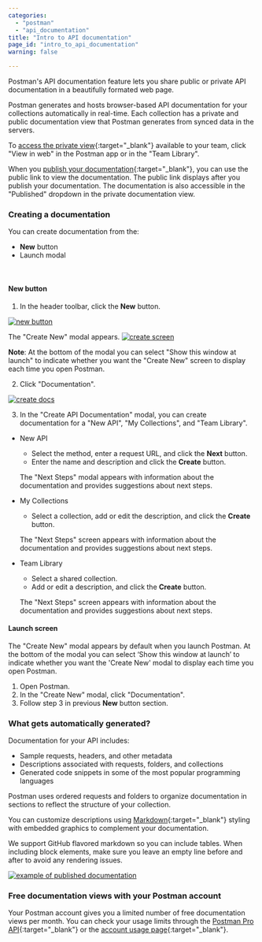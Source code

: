 ```yaml
---
categories:
  - "postman"
  - "api_documentation"
title: "Intro to API documentation"
page_id: "intro_to_api_documentation"
warning: false

---
```


Postman's API documentation feature lets you share public or private API documentation in a beautifully formated web page. 

Postman generates and hosts browser-based API documentation for your collections automatically in real-time. Each collection has a private and public documentation view that Postman generates from synced data in the servers. 

To [access the private view](/docs/postman/api_documentation/viewing_documentation){:target="_blank"} available to your team, click "View in web" in the Postman app or in the "Team Library". 

When you [publish your documentation](/docs/postman/api_documentation/publishing_public_docs){:target="_blank"}, you can use the public link to view the documentation. The public link displays after you publish your documentation. The documentation is also accessible in the "Published" dropdown in the private documentation view.

### Creating a documentation

You can create documentation from the:
* **New** button 
* Launch modal

<br>

#### New button

1. In the header toolbar, click the **New** button.

[![new button](https://s3.amazonaws.com/postman-static-getpostman-com/postman-docs/HeaderToolBar.png)](https://s3.amazonaws.com/postman-static-getpostman-com/postman-docs/HeaderToolBar.png)

The "Create New" modal appears.
[![create screen](https://s3.amazonaws.com/postman-static-getpostman-com/postman-docs/create_new_screen.png)](https://s3.amazonaws.com/postman-static-getpostman-com/postman-docs/create_new_screen.png)

**Note**: At the bottom of the modal you can select "Show this window at launch" to indicate whether you want the "Create New" screen to display each time you open Postman.

<ol start="2">
  <li>Click "Documentation".</li>
 </ol>

[![create docs](https://s3.amazonaws.com/postman-static-getpostman-com/postman-docs/create_doc.png)](https://s3.amazonaws.com/postman-static-getpostman-com/postman-docs/create_doc.png)

<ol start="3">
  <li>In the "Create API Documentation" modal, you can create documentation for a "New API", "My Collections", and "Team Library". </li>
 </ol>

   * New API
     
     * Select the method, enter a request URL, and click the **Next** button.
     * Enter the name and description and click the **Create** button.
     
     The "Next Steps" modal appears with information about the documentation and provides suggestions about next steps.
     
   * My Collections
   
     * Select a collection, add or edit the description, and click the **Create** button. 
     
     The "Next Steps" screen appears with information about the documentation and provides suggestions about next steps.
     
   * Team Library
   
     * Select a shared collection.
     * Add or edit a description, and click the **Create** button.
     
     The "Next Steps" screen appears with information about the documentation and provides suggestions about next steps.
     
#### Launch screen

The "Create New" modal appears by default when you launch Postman. At the bottom of the modal you can select ‘Show this window at launch’ to indicate whether you want the 'Create New' modal to display each time you open Postman.

1. Open Postman.
2. In the "Create New" modal, click "Documentation".
3. Follow step 3 in previous **New** button section. 
   

### What gets automatically generated?

Documentation for your API includes:

   *   Sample requests, headers, and other metadata
   *   Descriptions associated with requests, folders, and collections
   *   Generated code snippets in some of the most popular programming languages

Postman uses ordered requests and folders to organize documentation in sections to reflect the structure of your collection.

You can customize descriptions using [Markdown](/docs/postman/api_documentation/how_to_document_using_markdown){:target="_blank"} styling with embedded graphics to complement your documentation. 

We support GitHub flavored markdown so you can include tables. When including block elements, make sure you leave an empty line before and after to avoid any rendering issues.

[![example of published documentation](https://s3.amazonaws.com/postman-static-getpostman-com/postman-docs/59167235.png)](https://s3.amazonaws.com/postman-static-getpostman-com/postman-docs/59167235.png)

### Free documentation views with your Postman account

Your Postman account gives you a limited number of free documentation views per month. You can check your usage limits through the [Postman Pro API](https://docs.api.getpostman.com){:target="_blank"} or the [account usage page](https://go.pstmn.io/postman-account-limits){:target="_blank"}.
